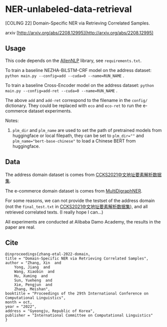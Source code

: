 # NER-unlabeled-data-retrieval
[COLING 22] Domain-Specific NER via Retrieving Correlated Samples.

arxiv [http://arxiv.org/abs/2208.12995](http://arxiv.org/abs/2208.12995)

## Usage

This code depends on the [AllenNLP](https://github.com/allenai/allennlp) library, see `requirements.txt`.

To train a baseline NEZHA-BiLSTM-CRF model on the address dataset: 
`python main.py --config=add --cuda=0 --name=RUN_NAME` .

To train a baseline Cross-Encoder model on the address dataset: 
`python main.py --config=add-ret --cuda=0 --name=RUN_NAME` .

The above `add` and `add-ret` correspond to the filename in the `config/` dictionary. They could be replaced with `eco` and `eco-ret` to run the e-commerce dataset experiments.


Notes:
1. `plm_dir` and `plm_name` are used to set the path of pretrained models from huggingface or local filepath, they can be set to `plm_dir=""` and `plm_name="bert-base-chinese"` to load a Chinese BERT from huggingface.


## Data

The address domain dataset is comes from [CCKS2021中文地址要素解析数据集](https://tianchi.aliyun.com/dataset/dataDetail?dataId=109339).

The e-commerce domain dataset is comes from [MultiDigraphNER](https://github.com/PhantomGrapes/MultiDigraphNER/tree/master/data/ecommerce).

For some reasons, we can not provide the testset of the address domain (not the `final_test.txt` in [CCKS2021中文地址要素解析数据集](https://tianchi.aliyun.com/dataset/dataDetail?dataId=109339)), and all retrieved correlated texts. (I really hope I can...)

All experiments are conducted at Alibaba Damo Academy, the results in the paper are real.


## Cite

```
@inproceedings{zhang-etal-2022-domain,
title = "Domain-Specific NER via Retrieving Correlated Samples",
author = "Zhang, Xin  and
    Yong, Jiang  and
    Wang, Xiaobin  and
    Hu, Xuming  and
    Sun, Yueheng  and
    Xie, Pengjun  and
    Zhang, Meishan",
booktitle = "Proceedings of the 29th International Conference on Computational Linguistics",
month = oct,
year = "2022",
address = "Gyeongju, Republic of Korea",
publisher = "International Committee on Computational Linguistics"
}
```

